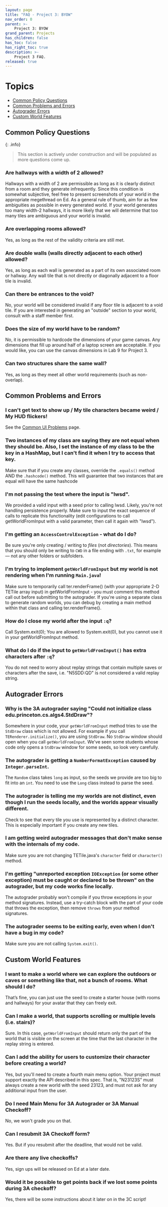 ```yaml
---
layout: page
title: "FAQ - Project 3: BYOW"
nav_order: 0
parent: >-
    Project 3: BYOW
grand_parent: Projects
has_children: false
has_toc: false
has_right_toc: true
description: >-
    Project 3 FAQ.
released: true
---
```


# Topics

- [Common Policy Questions](#common-policy-questions)
- [Common Problems and Errors](#common-problems-and-errors)
- [Autograder Errors](#autograder-errors)
- [Custom World Features](#custom-world-features)

## Common Policy Questions

{: .info}
> This section is actively under construction and will be populated as more 
> questions come up.

### Are hallways with a width of 2 allowed?

Hallways with a width of 2 are permissible as long as it is clearly distinct from a room and they generate infrequently. Since this condition is somewhat subjective, feel free to present screenshots of your world in the appropriate megethread on Ed. As a general rule of thumb, aim for as few ambiguities as possible in every generated world. If your world generates too many width-2 hallways, it is more likely that we will determine that too many tiles are ambiguous and your world is invalid.

### Are overlapping rooms allowed?

Yes, as long as the rest of the validity criteria are still met.

### Are double walls (walls directly adjacent to each other) allowed?

Yes, as long as each wall is generated as a part of its own associated room or hallway. Any wall tile that is not directly or diagonally adjacent to a floor tile is invalid.

### Can there be entrances to the void?

No, your world will be considered invalid if any floor tile is adjacent to a void tile. If you are interested in generating an "outside" section to your world, consult with a staff member first.

### Does the size of my world have to be random?

No, it is permissible to hardcode the dimensions of your game canvas. Any dimensions that fill up around half of a laptop screen are acceptable. If you would like, you can use the canvas dimensions in Lab 9 for Project 3.

### Can two structures share the same wall?

Yes, as long as they meet all other world requirements (such as non-overlap).

## Common Problems and Errors

### I can't get text to show up / My tile characters became weird / My HUD flickers!

See the [Common UI Problems](./ui_bugs.md) page. 

### Two instances of my class are saying they are not equal when they should be. Also, I set the instance of my class to be the key in a HashMap, but I can't find it when I try to access that key.

Make sure that if you create any classes, override the `.equals()` method AND the `.hashcode()` method. This will guarantee that two instances that are equal will have the same hashcode


### I'm not passing the test where the input is "lwsd".

We provided a valid input with a seed prior to calling lwsd. Likely, you're not handling persistence properly. Make sure to input the exact sequence of calls to replicate this functionality (edit configurations to call getWorldFromInput with a valid parameter, then call it again with "lwsd").

### I'm getting an `AccessControlException` - what do I do?

Be sure you're only creating / writing to _files_ (not _directories_). This means that you should only be writing to `CWD` in a file ending with `.txt`, for example — not any other folders or subfolders.

### I'm trying to implement `getWorldFromInput` but my world is not rendering when I'm running `Main.java`!

Make sure to temporarily call ter.renderFrame() (with your appropriate 2-D TETile array input) in getWorldFromInput - you must comment this method call out before submitting to the autograder. If you're using a separate class to generate random worlds, you can debug by creating a main method within that class and calling ter.renderFrame().

### How do I close my world after the input `:q`?

Call System.exit(0); You are allowed to System.exit(0), but you cannot use it in your getWorldFromInput method.

### What do I do if the input to `getWorldFromInput()` has extra characters after `:q`?

You do not need to worry about replay strings that contain multiple saves or characters after the save, i.e. "N5SDD:QD" is not considered a valid replay string.

## Autograder Errors

### Why is the 3A autograder saying "Could not initialize class edu.princeton.cs.algs4.StdDraw"?

Somewhere in your code, your `getWorldFromInput` method tries to use the `StdDraw` class which is not allowed. For example if you call `TERenderer.initialize()`, you are using `StdDraw`. No `StdDraw` window should open when you call `getWorldFromInput`. We've seen some students whose code only opens a `StdDraw` window for some seeds, so look very carefully.

### The autograder is getting a `NumberFormatException` caused by `Integer.parseInt`.

The `Random` class takes `long` as input, so the seeds we provide are too big to fit into an `int`. You need to use the `Long` class instead to parse the seed.

### The autograder is telling me my worlds are not distinct, even though I run the seeds locally, and the worlds appear visually different.

Check to see that every tile you use is represented by a distinct character. This is especially important if you create any new tiles.

### I am getting weird autograder messages that don't make sense with the internals of my code.

Make sure you are not changing TETile.java's `character` field or `character()` method.

### I'm getting "unreported exception `IOException` (or some other exception) must be caught or declared to be thrown" on the autograder, but my code works fine locally.

The autograder probably won't compile if you throw exceptions in your method signatures. Instead, use a try-catch block with the part of your code that throws the exception, then remove `throws` from your method signatures.

### The autograder seems to be exiting early, even when I don't have a bug in my code?

Make sure you are not calling `System.exit()`.

## Custom World Features

### I want to make a world where we can explore the outdoors or caves or something like that, not a bunch of rooms. What should I do?

That’s fine, you can just use the seed to create a starter house (with rooms and hallways) for your avatar that they can freely exit.

### Can I make a world, that supports scrolling or multiple levels (i.e. stairs)?

Sure. In this case, `getWorldFromInput` should return only the part of the world that is visible on the screen at the time that the last character in the replay string is entered.

### Can I add the ability for users to customize their character before creating a world?

Yes, but you'll need to create a fourth main menu option. Your project must support exactly the API described in this spec. That is, "N23123S" must always create a new world with the seed 23123, and must not ask for any additional input from the user.

### Do I need Main Menu for 3A Autograder or 3A Manual Checkoff?

No, we won't grade you on that.

### Can I resubmit 3A Checkoff form?

Yes. But if you resubmit after the deadline, that would not be valid.

### Are there any live checkoffs?

Yes, sign ups will be released on Ed at a later date.

### Would it be possible to get points back if we lost some points during 3A checkoff?

Yes, there will be some instructions about it later on in the 3C script!

